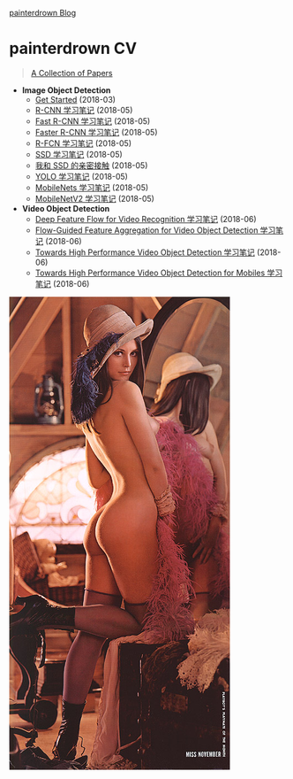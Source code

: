 [painterdrown Blog](https://painterdrown.github.io)

# painterdrown CV

> [A Collection of Papers](https://painterdrown.github.io/cv/papers)

+ **Image Object Detection**
	+ [Get Started](https://painterdrown.github.io/cv/get-started) (2018-03)
	+ [R-CNN 学习笔记](https://painterdrown.github.io/cv/rcnn) (2018-05)
	+ [Fast R-CNN 学习笔记](https://painterdrown.github.io/cv/fast-rcnn) (2018-05)
	+ [Faster R-CNN 学习笔记](https://painterdrown.github.io/cv/faster-rcnn) (2018-05)
	+ [R-FCN 学习笔记](https://painterdrown.github.io/cv/rfcn) (2018-05)
	+ [SSD 学习笔记](https://painterdrown.github.io/cv/ssd) (2018-05)
	+ [我和 SSD 的亲密接触](https://painterdrown.github.io/cv/ssd-practice) (2018-05)
	+ [YOLO 学习笔记](https://painterdrown.github.io/cv/yolo) (2018-05)
	+ [MobileNets 学习笔记](https://painterdrown.github.io/cv/mobilenet) (2018-05)
	+ [MobileNetV2 学习笔记](https://painterdrown.github.io/cv/mobilenet2) (2018-05)
+ **Video Object Detection**
	+ [Deep Feature Flow for Video Recognition 学习笔记](https://painterdrown.github.io/cv/dff) (2018-06)
	+ [Flow-Guided Feature Aggregation for Video Object Detection 学习笔记](https://painterdrown.github.io/cv/fgfa) (2018-06)
	+ [Towards High Performance Video Object Detection 学习笔记](https://painterdrown.github.io/cv/thp) (2018-06)
	+ [Towards High Performance Video Object Detection for Mobiles 学习笔记](https://painterdrown.github.io/cv/thp-mobile) (2018-06)

![](index/images/lena.jpg)
